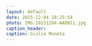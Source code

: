 ```yaml
---
layout: default
date: 2015-12-04 18:25:54
photo: IMG-20151204-WA0011.jpg
caption_header:  
caption: Giulia Moneta
---
```

